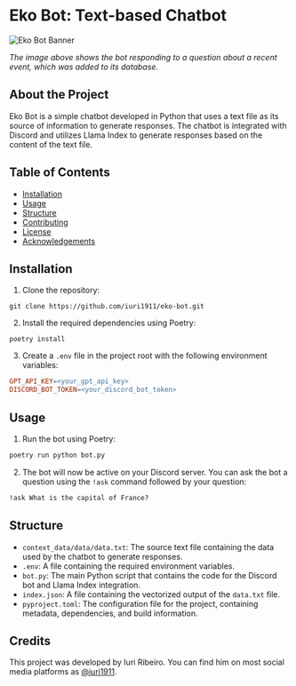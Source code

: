 # Eko Bot: Text-based Chatbot

![Eko Bot Banner](https://media.discordapp.net/attachments/1096154265745096736/1096530263250583682/image.png)

*The image above shows the bot responding to a question about a recent event, which was added to its database.*
## About the Project

Eko Bot is a simple chatbot developed in Python that uses a text file as its source of information to generate responses. The chatbot is integrated with Discord and utilizes Llama Index to generate responses based on the content of the text file.

## Table of Contents

- [Installation](#installation)
- [Usage](#usage)
- [Structure](#structure)
- [Contributing](#contributing)
- [License](#license)
- [Acknowledgements](#acknowledgements)

## Installation

1. Clone the repository:
```shell
git clone https://github.com/iuri1911/eko-bot.git
```

2. Install the required dependencies using Poetry:
```shell
poetry install

```

3. Create a `.env` file in the project root with the following environment variables:
```makefile
GPT_API_KEY=<your_gpt_api_key>
DISCORD_BOT_TOKEN=<your_discord_bot_token>
```

## Usage

1. Run the bot using Poetry:
```makefile
poetry run python bot.py
```

2. The bot will now be active on your Discord server. You can ask the bot a question using the `!ask` command followed by your question:
```makefile
!ask What is the capital of France?
```


## Structure

- `context_data/data/data.txt`: The source text file containing the data used by the chatbot to generate responses.
- `.env`: A file containing the required environment variables.
- `bot.py`: The main Python script that contains the code for the Discord bot and Llama Index integration.
- `index.json`: A file containing the vectorized output of the `data.txt` file.
- `pyproject.toml`: The configuration file for the project, containing metadata, dependencies, and build information.

## Credits

This project was developed by Iuri Ribeiro. You can find him on most social media platforms as [@iuri1911](https://www.linkedin.com/in/iuri1911/).
